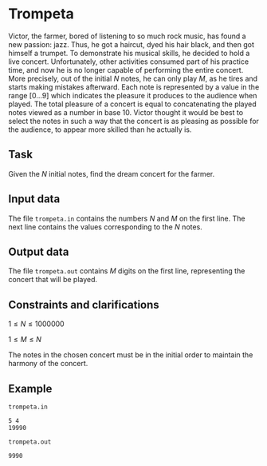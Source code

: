 # Trompeta

Victor, the farmer, bored of listening to so much rock music, has found a new passion: jazz. Thus, he got a haircut, dyed his hair black, and then got himself a trumpet. To demonstrate his musical skills, he decided to hold a live concert. Unfortunately, other activities consumed part of his practice time, and now he is no longer capable of performing the entire concert. More precisely, out of the initial $N$ notes, he can only play $M$, as he tires and starts making mistakes afterward. Each note is represented by a value in the range $[0 \dots 9]$ which indicates the pleasure it produces to the audience when played. The total pleasure of a concert is equal to concatenating the played notes viewed as a number in base $10$. Victor thought it would be best to select the notes in such a way that the concert is as pleasing as possible for the audience, to appear more skilled than he actually is.

## Task

Given the $N$ initial notes, find the dream concert for the farmer.

## Input data

The file `trompeta.in` contains the numbers $N$ and $M$ on the first line. The next line contains the values corresponding to the $N$ notes.

## Output data

The file `trompeta.out` contains $M$ digits on the first line, representing the concert that will be played.

## Constraints and clarifications

$1 \leq N \leq 1000000$

$1 \leq M \leq N$

The notes in the chosen concert must be in the initial order to maintain the harmony of the concert.

## Example

`trompeta.in`

```
5 4
19990
```

`trompeta.out`

```
9990
```